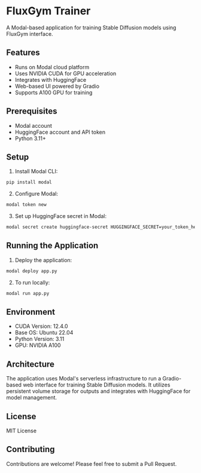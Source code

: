 # FluxGym Trainer

A Modal-based application for training Stable Diffusion models using FluxGym interface.

## Features

- Runs on Modal cloud platform
- Uses NVIDIA CUDA for GPU acceleration
- Integrates with HuggingFace
- Web-based UI powered by Gradio
- Supports A100 GPU for training

## Prerequisites

- Modal account
- HuggingFace account and API token
- Python 3.11+

## Setup

1. Install Modal CLI:
```bash
pip install modal
```

2. Configure Modal:
```bash
modal token new
```

3. Set up HuggingFace secret in Modal:
```bash
modal secret create huggingface-secret HUGGINGFACE_SECRET=your_token_here
```

## Running the Application

1. Deploy the application:
```bash
modal deploy app.py
```

2. To run locally:
```bash
modal run app.py
```

## Environment

- CUDA Version: 12.4.0
- Base OS: Ubuntu 22.04
- Python Version: 3.11
- GPU: NVIDIA A100

## Architecture

The application uses Modal's serverless infrastructure to run a Gradio-based web interface for training Stable Diffusion models. It utilizes persistent volume storage for outputs and integrates with HuggingFace for model management.

## License

MIT License

## Contributing

Contributions are welcome! Please feel free to submit a Pull Request. 